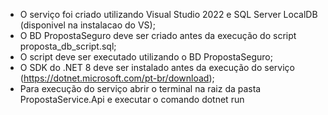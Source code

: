 - O serviço foi criado utilizando Visual Studio 2022 e SQL Server LocalDB (disponivel na instalacao do VS);
- O BD PropostaSeguro deve ser criado antes da execução do script proposta_db_script.sql;
- O script deve ser executado utilizando o BD PropostaSeguro;
- O SDK do .NET 8 deve ser instalado antes da execução do serviço (https://dotnet.microsoft.com/pt-br/download);
- Para execução do serviço abrir o terminal na raiz da pasta PropostaService.Api e executar o comando dotnet run
